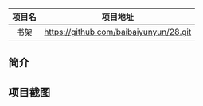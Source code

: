 |项目名    |项目地址                                     |
|:-------:|:-------------------------------------------:|
|书架  |https://github.com/baibaiyunyun/28.git|

## 简介


## 项目截图